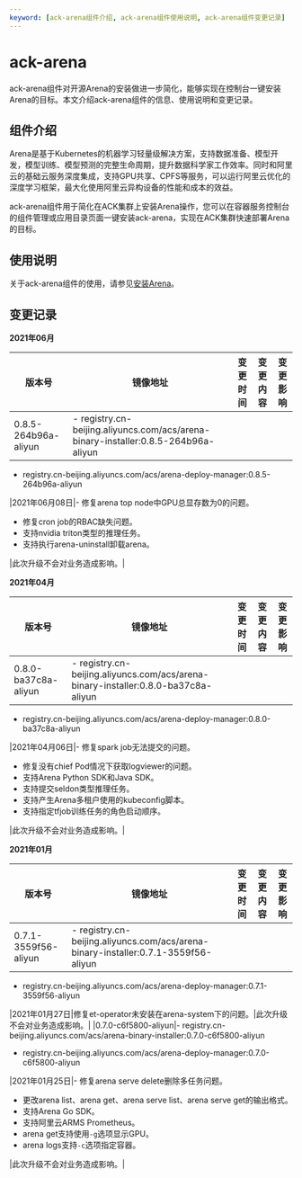```yaml
---
keyword: [ack-arena组件介绍, ack-arena组件使用说明, ack-arena组件变更记录]
---
```


# ack-arena

ack-arena组件对开源Arena的安装做进一步简化，能够实现在控制台一键安装Arena的目标。本文介绍ack-arena组件的信息、使用说明和变更记录。

## 组件介绍

Arena是基于Kubernetes的机器学习轻量级解决方案，支持数据准备、模型开发，模型训练、模型预测的完整生命周期，提升数据科学家工作效率。同时和阿里云的基础云服务深度集成，支持GPU共享、CPFS等服务，可以运行阿里云优化的深度学习框架，最大化使用阿里云异构设备的性能和成本的效益。

ack-arena组件用于简化在ACK集群上安装Arena操作，您可以在容器服务控制台的组件管理或应用目录页面一键安装ack-arena，实现在ACK集群快速部署Arena的目标。

## 使用说明

关于ack-arena组件的使用，请参见[安装Arena](/cn.zh-CN/云原生AI用户指南/环境准备/安装Arena.md)。

## 变更记录

**2021年06月**

|版本号|镜像地址|变更时间|变更内容|变更影响|
|---|----|----|----|----|
|0.8.5-264b96a-aliyun|-   registry.cn-beijing.aliyuncs.com/acs/arena-binary-installer:0.8.5-264b96a-aliyun
-   registry.cn-beijing.aliyuncs.com/acs/arena-deploy-manager:0.8.5-264b96a-aliyun

|2021年06月08日|-   修复arena top node中GPU总显存数为0的问题。
-   修复cron job的RBAC缺失问题。
-   支持nvidia triton类型的推理任务。
-   支持执行arena-uninstall卸载arena。

|此次升级不会对业务造成影响。|

**2021年04月**

|版本号|镜像地址|变更时间|变更内容|变更影响|
|---|----|----|----|----|
|0.8.0-ba37c8a-aliyun|-   registry.cn-beijing.aliyuncs.com/acs/arena-binary-installer:0.8.0-ba37c8a-aliyun
-   registry.cn-beijing.aliyuncs.com/acs/arena-deploy-manager:0.8.0-ba37c8a-aliyun

|2021年04月06日|-   修复spark job无法提交的问题。
-   修复没有chief Pod情况下获取logviewer的问题。
-   支持Arena Python SDK和Java SDK。
-   支持提交seldon类型推理任务。
-   支持产生Arena多租户使用的kubeconfig脚本。
-   支持指定tfjob训练任务的角色启动顺序。

|此次升级不会对业务造成影响。|

**2021年01月**

|版本号|镜像地址|变更时间|变更内容|变更影响|
|---|----|----|----|----|
|0.7.1-3559f56-aliyun|-   registry.cn-beijing.aliyuncs.com/acs/arena-binary-installer:0.7.1-3559f56-aliyun
-   registry.cn-beijing.aliyuncs.com/acs/arena-deploy-manager:0.7.1-3559f56-aliyun

|2021年01月27日|修复et-operator未安装在arena-system下的问题。|此次升级不会对业务造成影响。|
|0.7.0-c6f5800-aliyun|-   registry.cn-beijing.aliyuncs.com/acs/arena-binary-installer:0.7.0-c6f5800-aliyun
-   registry.cn-beijing.aliyuncs.com/acs/arena-deploy-manager:0.7.0-c6f5800-aliyun

|2021年01月25日|-   修复arena serve delete删除多任务问题。
-   更改arena list、arena get、arena serve list、arena serve get的输出格式。
-   支持Arena Go SDK。
-   支持阿里云ARMS Prometheus。
-   arena get支持使用`-g`选项显示GPU。
-   arena logs支持`-c`选项指定容器。

|此次升级不会对业务造成影响。|

